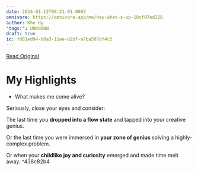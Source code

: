 ```yaml
---
date: 2024-01-12T08:21:01.000Z
omnivore: https://omnivore.app/me/hey-what-s-up-18cf97ed228
author: Khe Hy
"tags:": UNKNOWN
draft: true
id: fd81ed94-b0a3-11ee-b2bf-a7ba507df4c5
---
```


[Read Original](https://omnivore.app/no_url?q=e79c7632-8680-4c90-b85f-bb8662405331)

# My Highlights

- What makes me come alive?

Seriously, close your eyes and consider:

The last time you **dropped into a flow state** and tapped into your creative genius.

Or the last time you were immersed in **your zone of genius** solving a highly-complex problem.

Or when your **childlike joy and curiosity** emerged and made time melt away. ^438c82b4

